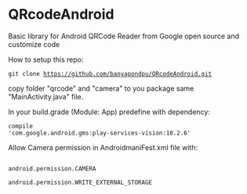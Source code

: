 # QRcodeAndroid
Basic library for Android QRCode Reader from Google open source and customize code

How to setup this repo:

<code>git clone https://github.com/banyapondpu/QRcodeAndroid.git</code>

copy folder "qrcode" and "camera" to you package same "MainActivity.java" file.

In your build.grade (Module: App) predefine with dependency:

<code>compile 'com.google.android.gms:play-services-vision:10.2.6'</code>

Allow Camera permission in AndroidmaniFest.xml file with:

<code>
android.permission.CAMERA
</code>
<code>
android.permission.WRITE_EXTERNAL_STORAGE
</code>

